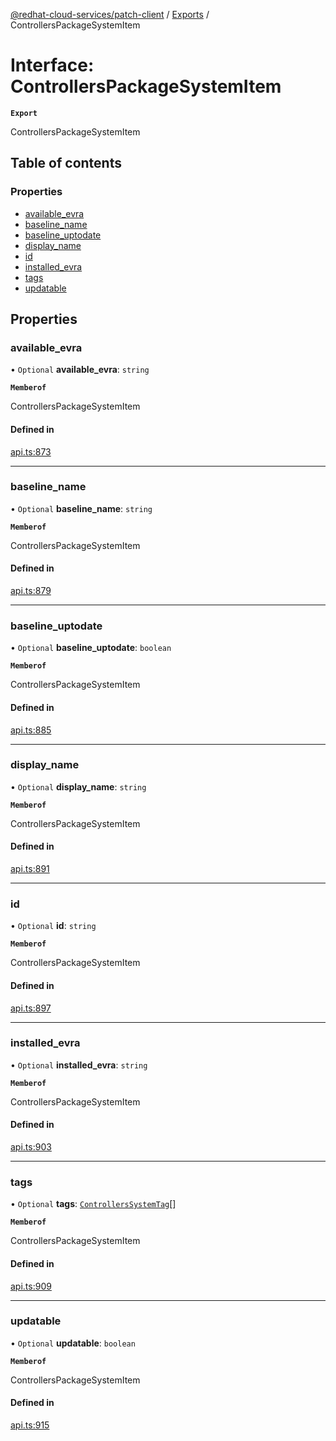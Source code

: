 [@redhat-cloud-services/patch-client](../README.md) / [Exports](../modules.md) / ControllersPackageSystemItem

# Interface: ControllersPackageSystemItem

**`Export`**

ControllersPackageSystemItem

## Table of contents

### Properties

- [available\_evra](ControllersPackageSystemItem.md#available_evra)
- [baseline\_name](ControllersPackageSystemItem.md#baseline_name)
- [baseline\_uptodate](ControllersPackageSystemItem.md#baseline_uptodate)
- [display\_name](ControllersPackageSystemItem.md#display_name)
- [id](ControllersPackageSystemItem.md#id)
- [installed\_evra](ControllersPackageSystemItem.md#installed_evra)
- [tags](ControllersPackageSystemItem.md#tags)
- [updatable](ControllersPackageSystemItem.md#updatable)

## Properties

### available\_evra

• `Optional` **available\_evra**: `string`

**`Memberof`**

ControllersPackageSystemItem

#### Defined in

[api.ts:873](https://github.com/RedHatInsights/javascript-clients/blob/main/packages/patch/api.ts#L873)

___

### baseline\_name

• `Optional` **baseline\_name**: `string`

**`Memberof`**

ControllersPackageSystemItem

#### Defined in

[api.ts:879](https://github.com/RedHatInsights/javascript-clients/blob/main/packages/patch/api.ts#L879)

___

### baseline\_uptodate

• `Optional` **baseline\_uptodate**: `boolean`

**`Memberof`**

ControllersPackageSystemItem

#### Defined in

[api.ts:885](https://github.com/RedHatInsights/javascript-clients/blob/main/packages/patch/api.ts#L885)

___

### display\_name

• `Optional` **display\_name**: `string`

**`Memberof`**

ControllersPackageSystemItem

#### Defined in

[api.ts:891](https://github.com/RedHatInsights/javascript-clients/blob/main/packages/patch/api.ts#L891)

___

### id

• `Optional` **id**: `string`

**`Memberof`**

ControllersPackageSystemItem

#### Defined in

[api.ts:897](https://github.com/RedHatInsights/javascript-clients/blob/main/packages/patch/api.ts#L897)

___

### installed\_evra

• `Optional` **installed\_evra**: `string`

**`Memberof`**

ControllersPackageSystemItem

#### Defined in

[api.ts:903](https://github.com/RedHatInsights/javascript-clients/blob/main/packages/patch/api.ts#L903)

___

### tags

• `Optional` **tags**: [`ControllersSystemTag`](ControllersSystemTag.md)[]

**`Memberof`**

ControllersPackageSystemItem

#### Defined in

[api.ts:909](https://github.com/RedHatInsights/javascript-clients/blob/main/packages/patch/api.ts#L909)

___

### updatable

• `Optional` **updatable**: `boolean`

**`Memberof`**

ControllersPackageSystemItem

#### Defined in

[api.ts:915](https://github.com/RedHatInsights/javascript-clients/blob/main/packages/patch/api.ts#L915)
